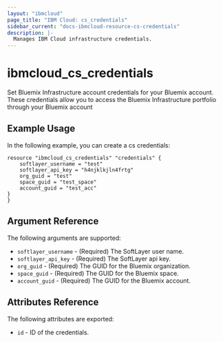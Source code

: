 ```yaml
---
layout: "ibmcloud"
page_title: "IBM Cloud: cs_credentials"
sidebar_current: "docs-ibmcloud-resource-cs-credentials"
description: |-
  Manages IBM Cloud infrastructure credentials.
---
```


# ibmcloud\_cs_credentials

Set Bluemix Infrastructure account credentials for your Bluemix account. These credentials allow you to access the Bluemix Infrastructure portfolio through your Bluemix account

## Example Usage

In the following example, you can create a cs credentials:

```hcl
resource "ibmcloud_cs_credentials" "credentials" {
    softlayer_username = "test"
	softlayer_api_key = "h4njklkjln4frtg"
    org_guid = "test"
	space_guid = "test_space"
	account_guid = "test_acc"
}
}
```

## Argument Reference

The following arguments are supported:


* `softlayer_username` - (Required) The SoftLayer user name.
* `softlayer_api_key` - (Required)  The SoftLayer api key.
* `org_guid` - (Required) The GUID for the Bluemix organization.
* `space_guid` - (Required) The GUID for the Bluemix space.
* `account_guid` - (Required) The GUID for the Bluemix account.

    
## Attributes Reference

The following attributes are exported:

* `id` - ID of the credentials.